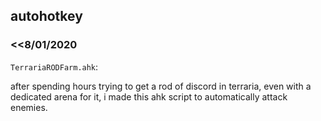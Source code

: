 ## autohotkey
### <<8/01/2020

`TerrariaRODFarm.ahk`:

after spending hours trying to get a rod of discord in terraria, even with a dedicated arena for it, i made this ahk script to automatically attack enemies. 